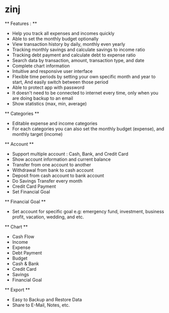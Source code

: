 # zinj

** Features : **

- Help you track all expenses and incomes quickly
- Able to set the monthly budget optionally
- View transaction history by daily, monthly even yearly
- Tracking monthly savings and calculate savings to income ratio
- Tracking debt payment and calculate debt to expense ratio
- Search data by transaction, amount, transaction type, and date
- Complete chart information 
- Intuitive and responsive user interface
- Flexible time periods by setting your own specific month and year to start, And easily switch between those period
- Able to protect app with password
- It doesn't need to be connected to internet every time, only when you are doing backup to an email
- Show statistics (max, min, average)


** Categories **

- Editable expense and income categories
- For each categories you can also set the monthly budget (expense), and monthly target (income)


** Account **

- Support multiple account : Cash, Bank, and Credit Card
- Show account information and current balance
- Transfer from one account to another
- Withdrawal from bank to cash account
- Deposit from cash account to bank account
- Do Savings Transfer every month
- Credit Card Payment 
- Set Financial Goal

** Financial Goal **

- Set account for specific goal e.g: emergency fund, investment, business profit, vacation, wedding, and etc.


** Chart **

- Cash Flow
- Income
- Expense
- Debt Payment
- Budget
- Cash & Bank
- Credit Card
- Savings 
- Financial Goal


** Export **

- Easy to Backup and Restore Data 
- Share to E-Mail, Notes, etc.
